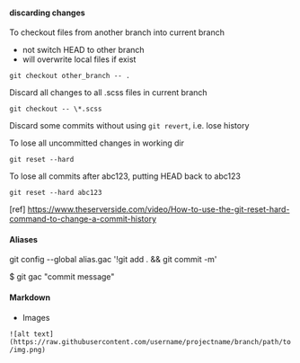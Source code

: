 #### discarding changes

To checkout files from another branch into current branch
- not switch HEAD to other branch
- will overwrite local files if exist

`git checkout other_branch -- .`


Discard all changes to all .scss files in current branch

`git checkout -- \*.scss`


Discard some commits without using `git revert`, i.e. lose history

To lose all uncommitted changes in working dir

`git reset --hard`

To lose all commits after abc123, putting HEAD back to abc123

`git reset --hard abc123`

[ref] https://www.theserverside.com/video/How-to-use-the-git-reset-hard-command-to-change-a-commit-history 


#### Aliases
git config --global alias.gac '!git add . && git commit -m'

$ git gac "commit message"


#### Markdown

- Images

`![alt text](https://raw.githubusercontent.com/username/projectname/branch/path/to/img.png)`
